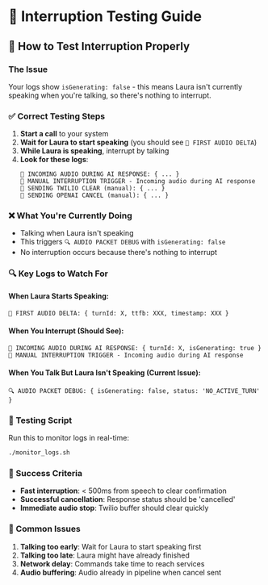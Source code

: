 # 🧪 Interruption Testing Guide

## 🎯 How to Test Interruption Properly

### **The Issue**
Your logs show `isGenerating: false` - this means Laura isn't currently speaking when you're talking, so there's nothing to interrupt.

### **✅ Correct Testing Steps**

1. **Start a call** to your system
2. **Wait for Laura to start speaking** (you should see `🎵 FIRST AUDIO DELTA`)
3. **While Laura is speaking**, interrupt by talking
4. **Look for these logs**:
   ```
   🎵 INCOMING AUDIO DURING AI RESPONSE: { ... }
   🚨 MANUAL INTERRUPTION TRIGGER - Incoming audio during AI response
   🔄 SENDING TWILIO CLEAR (manual): { ... }
   🛑 SENDING OPENAI CANCEL (manual): { ... }
   ```

### **❌ What You're Currently Doing**
- Talking when Laura isn't speaking
- This triggers `🔍 AUDIO PACKET DEBUG` with `isGenerating: false`
- No interruption occurs because there's nothing to interrupt

### **🔍 Key Logs to Watch For**

#### **When Laura Starts Speaking:**
```
🎵 FIRST AUDIO DELTA: { turnId: X, ttfb: XXX, timestamp: XXX }
```

#### **When You Interrupt (Should See):**
```
🎵 INCOMING AUDIO DURING AI RESPONSE: { turnId: X, isGenerating: true }
🚨 MANUAL INTERRUPTION TRIGGER - Incoming audio during AI response
```

#### **When You Talk But Laura Isn't Speaking (Current Issue):**
```
🔍 AUDIO PACKET DEBUG: { isGenerating: false, status: 'NO_ACTIVE_TURN' }
```

### **📱 Testing Script**

Run this to monitor logs in real-time:
```bash
./monitor_logs.sh
```

### **🎯 Success Criteria**

- **Fast interruption**: < 500ms from speech to clear confirmation
- **Successful cancellation**: Response status should be 'cancelled'
- **Immediate audio stop**: Twilio buffer should clear quickly

### **🚨 Common Issues**

1. **Talking too early**: Wait for Laura to start speaking first
2. **Talking too late**: Laura might have already finished
3. **Network delay**: Commands take time to reach services
4. **Audio buffering**: Audio already in pipeline when cancel sent
